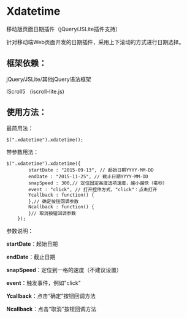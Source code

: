 # Xdatetime
移动版页面日期插件（jQuery/JSLite插件支持）

针对移动端Web页面开发的日期插件，采用上下滚动的方式进行日期选择。

## 框架依赖：

jQuery/JSLite/其他jQuery语法框架

IScroll5 &nbsp;&nbsp;(iscroll-lite.js)

## 使用方法：

最简用法：

    $(".xdatetime").xdatetime();

带参数用法：

    $(".xdatetime").xdatetime({
			startDate : "2015-09-13", // 起始日期YYYY-MM-DD
			endDate : "2015-11-25", // 截止日期YYYY-MM-DD
			snapSpeed : 300,// 定位固定高度选项速度，越小越快（毫秒）
			event : "click", // 打开控件方式，"click"：点击打开
			Ycallback : function() {
			},// 确定按钮回调参数
			Ncallback : function() {
			}// 取消按钮回调参数
		});

参数说明：

**startDate**：起始日期

**endDate**：截止日期

**snapSpeed**：定位到一格的速度（不建议设置）

**event**：触发事件，例如"click"

**Ycallback**：点击“确定”按钮回调方法

**Ncallback**：点击“取消”按钮回调方法

